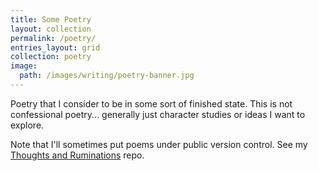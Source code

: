 ```yaml
---
title: Some Poetry
layout: collection
permalink: /poetry/
entries_layout: grid
collection: poetry
image:
  path: /images/writing/poetry-banner.jpg
---
```

Poetry that I consider to be in some sort of finished state. This is not confessional poetry... generally just character studies or ideas I want to explore.

Note that I'll sometimes put poems under public version control. See my [Thoughts and Ruminations](https://github.com/jgottwig/thoughts-ruminations) repo.
